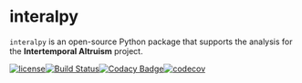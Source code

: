 # interalpy

``interalpy``  is an open-source Python package that supports the analysis for the **Intertemporal Altruism** project.

[![license](https://img.shields.io/github/license/mashape/apistatus.svg?maxAge=2592000)]()[![Build Status](https://travis-ci.org/briqInstitute/trempy.svg?branch=master)](https://travis-ci.org/briqInstitute/trempy)[![Codacy Badge](https://api.codacy.com/project/badge/Grade/f7238c63c4104686ac53fdd0052ff42d)](https://www.codacy.com/app/eisenhauer/trempy?utm_source=github.com&amp;utm_medium=referral&amp;utm_content=briqInstitute/trempy&amp;utm_campaign=Badge_Grade)[![codecov](https://codecov.io/gh/briqInstitute/trempy/branch/master/graph/badge.svg)](https://codecov.io/gh/briqInstitute/trempy)
